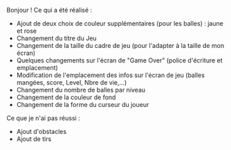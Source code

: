 Bonjour ! 
Ce qui a été réalisé : 

* Ajout de deux choix de couleur supplémentaires (pour les balles) : jaune et rose
* Changement du titre du Jeu
* Changement de la taille du cadre de jeu (pour l'adapter à la taille de mon écran)
* Quelques changements sur l'écran de "Game Over" (police d'écriture et emplacement) 
* Modification de l'emplacement des infos sur l'écran de jeu (balles mangées, score, Level, Nbre de vie,...)
* Changement du nombre de balles par niveau
* Changement de la couleur de fond
* Changement de la forme du curseur du joueur

Ce que je n'ai pas réussi : 
* Ajout d'obstacles
* Ajout de tirs
